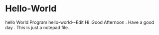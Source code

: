 # Hello-World
hello World Program
hello-world--Edit
Hi .Good Afternoon . Have a good day .
This is just a notepad file. 
